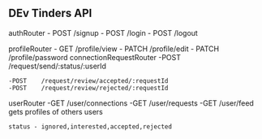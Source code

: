 
## DEv Tinders API

authRouter
    - POST /signup
    - POST /login
    - POST /logout


profileRouter
    - GET /profile/view
    - PATCH /profile/edit
    - PATCH /profile/password
connectionRequestRouter
    <!-- -POST /request/send/interested/:userId
    -POST /request/send/ignored/:userId -->
    -POST /request/send/:status/:userId


    -POST    /request/review/accepted/:requestId
    -POST    /request/review/rejected/:requestId
userRouter
    -GET  /user/connections
    -GET  /user/requests
    -GET  /user/feed gets  profiles of others users


    status - ignored,interested,accepted,rejected

